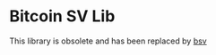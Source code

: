 Bitcoin SV Lib
==============

This library is obsolete and has been replaced by [bsv](https://github.com/moneybutton/bsv)
